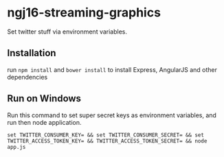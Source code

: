 # ngj16-streaming-graphics
Set twitter stuff via environment variables.

## Installation

run
`npm install`
and
`bower install`
 to install Express, AngularJS and other dependencies


## Run on Windows

Run this command to set super secret keys as environment variables, and run then node application.

`set TWITTER_CONSUMER_KEY= && set TWITTER_CONSUMER_SECRET= && set TWITTER_ACCESS_TOKEN_KEY= && TWITTER_ACCESS_TOKEN_SECRET= && node app.js`

